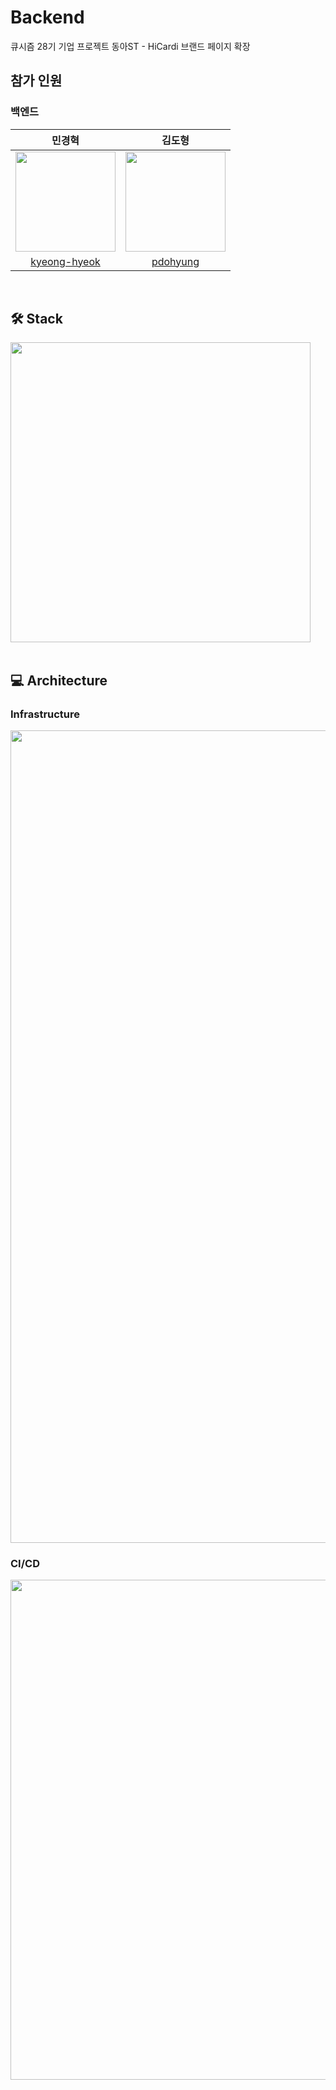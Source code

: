# Backend
큐시즘 28기 기업 프로젝트 동아ST - HiCardi 브랜드 페이지 확장
<br>

## 참가 인원
### 백엔드
|민경혁|김도형|
|:------:|:------:|
| <img width="160px" src="https://avatars.githubusercontent.com/u/80199502?v=4"/> | <img width="160px" src="https://avatars.githubusercontent.com/u/58456758?v=4"/> | 
|[kyeong-hyeok](https://github.com/kyeong-hyeok)|[pdohyung](https://github.com/pdohyung)|
<br>

## 🛠️ Stack
<img src="https://github.com/DONGA-ST-A/Backend/assets/80199502/b3b0b68c-1c95-4253-81a4-4e9d58974e6c"  width="480">
<br>
<br>

## 💻 Architecture
### Infrastructure
<img src="https://github.com/DONGA-ST-A/Backend/assets/80199502/26f12e57-9c30-4c6e-8f0d-c295eb4d642d"  width="1300">

### CI/CD
<img src="https://github.com/DONGA-ST-A/Backend/assets/80199502/48b4c654-85f0-4b85-b248-e255b4ac98a3"  width="800">

